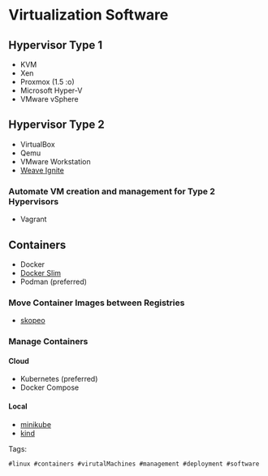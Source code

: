 # Virtualization Software

## Hypervisor Type 1

* KVM
* Xen
* Proxmox (1.5 :o)
* Microsoft Hyper-V
* VMware vSphere

## Hypervisor Type 2

* VirtualBox
* Qemu
* VMware Workstation
* [Weave Ignite]

### Automate VM creation and management for Type 2 Hypervisors

* Vagrant

## Containers

* Docker
* [Docker Slim]
* Podman (preferred)

### Move Container Images between Registries

* [skopeo]

### Manage Containers

#### Cloud

* Kubernetes (preferred)
* Docker Compose

#### Local

* [minikube]
* [kind]

[Weave Ignite]: <https://github.com/weaveworks/ignite>
[Docker Slim]: <https://github.com/docker-slim/docker-slim>
[skopeo]: <https://github.com/containers/skopeo>
[kind]: <https://kind.sigs.k8s.io/>
[minikube]: <https://minikube.sigs.k8s.io/docs/>

Tags:
    
    #linux #containers #virutalMachines #management #deployment #software
